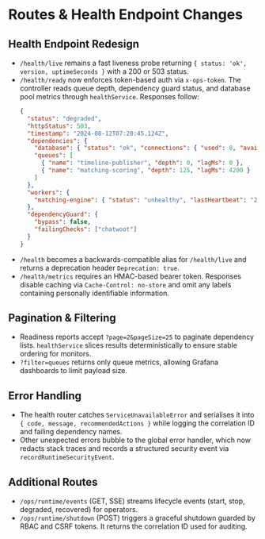 # Routes & Health Endpoint Changes

## Health Endpoint Redesign
- `/health/live` remains a fast liveness probe returning `{ status: 'ok', version, uptimeSeconds }` with a 200 or 503 status.
- `/health/ready` now enforces token-based auth via `x-ops-token`. The controller reads queue depth, dependency guard status,
  and database pool metrics through `healthService`. Responses follow:
  ```json
  {
    "status": "degraded",
    "httpStatus": 503,
    "timestamp": "2024-08-12T07:20:45.124Z",
    "dependencies": {
      "database": { "status": "ok", "connections": { "used": 8, "available": 24 } },
      "queues": [
        { "name": "timeline-publisher", "depth": 0, "lagMs": 0 },
        { "name": "matching-scoring", "depth": 125, "lagMs": 4200 }
      ]
    },
    "workers": {
      "matching-engine": { "status": "unhealthy", "lastHeartbeat": "2024-08-12T07:18:13.004Z" }
    },
    "dependencyGuard": {
      "bypass": false,
      "failingChecks": ["chatwoot"]
    }
  }
  ```
- `/health` becomes a backwards-compatible alias for `/health/live` and returns a deprecation header `Deprecation: true`.
- `/health/metrics` requires an HMAC-based bearer token. Responses disable caching via `Cache-Control: no-store` and omit any
  labels containing personally identifiable information.

## Pagination & Filtering
- Readiness reports accept `?page=2&pageSize=25` to paginate dependency lists. `healthService` slices results deterministically
  to ensure stable ordering for monitors.
- `?filter=queues` returns only queue metrics, allowing Grafana dashboards to limit payload size.

## Error Handling
- The health router catches `ServiceUnavailableError` and serialises it into `{ code, message, recommendedActions }` while
  logging the correlation ID and failing dependency names.
- Other unexpected errors bubble to the global error handler, which now redacts stack traces and records a structured security
  event via `recordRuntimeSecurityEvent`.

## Additional Routes
- `/ops/runtime/events` (GET, SSE) streams lifecycle events (start, stop, degraded, recovered) for operators.
- `/ops/runtime/shutdown` (POST) triggers a graceful shutdown guarded by RBAC and CSRF tokens. It returns the correlation ID
  used for auditing.
